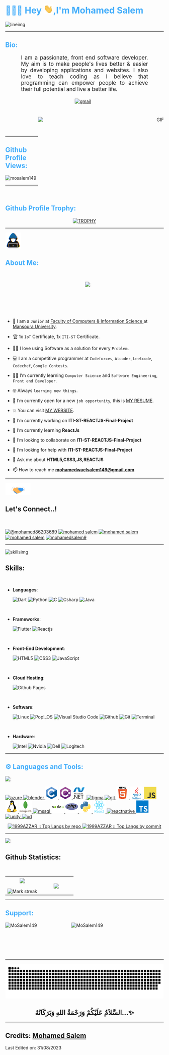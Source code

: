 <!-- Header section starts -->
<h1 style="color: #44AEFB;"> 👨🏻‍💻 Hey <img src="https://raw.githubusercontent.com/ABSphreak/ABSphreak/master/gifs/Hi.gif"width="30px" alt="handimg">,I'm Mohamed Salem </h1>
<img src="https://user-images.githubusercontent.com/73097560/115834477-dbab4500-a447-11eb-908a-139a6edaec5c.gif" alt="lineimg">
<!-- Header section ends -->
<hr>
<!-- Bio section starts -->
<h2 style="color: #44AEFB">Bio:</h2>
<p align:"left" style="text-align: justify; margin: 0 50px; font-size: 17px;" >
    I am a passionate, front end software developer. My aim is to make people's lives better & easier by developing applications and websites. I also love to teach coding as I believe that programming can empower people to achieve their full potential and live a better life.<br><br>
<div align="center">
  <a href="mailto:mohamedwaelsalem149@gmail.com" target="_blank">
    <img style="margin:0 10px 10px 0;" src="https://user-images.githubusercontent.com/78341798/194531383-ddb2b774-5bb9-491c-b601-4a4a7d9792fb.svg" alt="gmail" width="40px"/>
  </a>
</div>
</p>    
<br>
<!-- Bio image section starts -->
<a target="_blank" align="right">
  <img align="right" top="500" height="250" width="400" alt="GIF" src="https://media.giphy.com/media/SWoSkN6DxTszqIKEqv/giphy.gif">
</a>
<!-- Bio image section starts -->

<!-- Bio section ends -->
<!-- <hr> -->
<br><br>
<hr>
<!-- Profile views section starts -->
<h2 style="color: #44AEFB">Github Profile Views:</h2>
<p align="left"> <img src="https://komarev.com/ghpvc/?username=mosalem149&label=Profile%20views&color=0e75b6&style=flat" alt="mosalem149" /> </p>
<!-- Profile views section ends -->
<hr>
<br>
<!-- Profile Trophy section starts -->
<h2 style="color: #44AEFB">Github Profile Trophy:</h2>
<p align="center">
  <div align=center>
    <a href="https://github.com/ryo-ma/github-profile-trophy" title="Go to Source">
        <img align="center" width=84% src="https://github-profile-trophy.vercel.app/?username=mosalem149&theme=radical&row=1&column=7&margin-h=15&margin-w=5&no-bg=true" alt="TROPHY" />
      </a>
  </div>
  <!-- <a href="https://github.com/ryo-ma/github-profile-trophy"><img src="https://github-profile-trophy.vercel.app/?username=mosalem149" alt="mosalem149" /></a> -->
</p>
<!-- Profile Trophy section ends -->
<!-- <p align="left"> <a href="https://twitter.com/@mohamed86203689" target="blank"><img src="https://img.shields.io/twitter/follow/@mohamed86203689?logo=twitter&style=for-the-badge" alt="@mohamed86203689" /></a> </p> -->

<hr>
<!-- About Me section starts -->
<picture><img src = "https://github.com/0xAbdulKhalid/0xAbdulKhalid/raw/main/assets/mdImages/about_me.gif" width = 50px></picture><h2 style="color: #44AEFB">About Me:</h2>



<br>

<picture> <img align="right" src="https://github.com/7oSkaaa/7oSkaaa/blob/main/Images/Right_Side.gif?raw=true" width = 250px></picture>

<br><br><br><br><br><br>

- :school: I am a `Junior` at [Faculty of Computers & Information Science ](#) at [Mansoura University](#).

- :trophy: 1x `IoT` Certificate, 1x `ITI-ST` Certificate.

- :technologist: I love using Software as a solution for every `Problem`.

- :computer: I am a competitive programmer at `Codeforces`, `Atcoder`, `Leetcode`, `Codechef`, `Google Contests`.

- :student: I’m currently learning `Computer Science` and `Software Engineering`, `Front end Developer`.

- :nerd_face: Always `learning new things`.

- :thinking: I’m currently open for a new `job opportunity`, this is [MY RESUME](#).

- :boom: You can visit [MY WEBSITE](#).

- 🔭 I’m currently working on **ITI-ST-REACTJS-Final-Project**

- 🌱 I’m currently learning **ReactJs**

- 👯 I’m looking to collaborate on **ITI-ST-REACTJS-Final-Project**

- 🤝 I’m looking for help with **ITI-ST-REACTJS-Final-Project**

- 💬 Ask me about **HTML5,CSS3,JS,REACTJS**

- 📫 How to reach me **mohamedwaelsalem149@gmail.com**
<!-- About Me section ends -->
<hr>
<!-- Connect with me section starts -->
<img src="https://github.com/0xAbdulKhalid/0xAbdulKhalid/raw/main/assets/mdImages/handshake.gif" width ="80"><h2> Let's Connect..!</h2>
<br>
<p align="left">
<a href="https://twitter.com/@mohamed86203689" target="blank"><img align="center" src="https://raw.githubusercontent.com/rahuldkjain/github-profile-readme-generator/master/src/images/icons/Social/twitter.svg" alt="@mohamed86203689" height="30" width="40" /></a>
<a href="https://linkedin.com/in/mohamed salem" target="blank"><img align="center" src="https://raw.githubusercontent.com/rahuldkjain/github-profile-readme-generator/master/src/images/icons/Social/linked-in-alt.svg" alt="mohamed salem" height="30" width="40" /></a>
<a href="https://fb.com/mohamed salem" target="blank"><img align="center" src="https://raw.githubusercontent.com/rahuldkjain/github-profile-readme-generator/master/src/images/icons/Social/facebook.svg" alt="mohamed salem" height="30" width="40" /></a>
<a href="https://instagram.com/mohamed salem" target="blank"><img align="center" src="https://raw.githubusercontent.com/rahuldkjain/github-profile-readme-generator/master/src/images/icons/Social/instagram.svg" alt="mohamed salem" height="30" width="40" /></a>
<a href="https://codeforces.com/profile/mohamedsalem9" target="blank"><img align="center" src="https://raw.githubusercontent.com/rahuldkjain/github-profile-readme-generator/master/src/images/icons/Social/codeforces.svg" alt="mohamedsalem9" height="30" width="40" /></a>
</p>
<!-- Connect with me section ends -->
<hr>
<!-- Skills section starts -->
<img src="https://media2.giphy.com/media/QssGEmpkyEOhBCb7e1/giphy.gif?cid=ecf05e47a0n3gi1bfqntqmob8g9aid1oyj2wr3ds3mg700bl&rid=giphy.gif" width ="25" alt="skillsimg"><h2> Skills: </h2>
<br>

<p align="center">

- **Languages**:

  ![Dart](https://img.shields.io/badge/Dart-beginnner-blue?style=for-the-badge&logo=dart&logoColor=white)
  ![Python](https://img.shields.io/badge/Python-beginnner-blue?style=for-the-badge&logo=python&logoColor=white)
  ![C](https://img.shields.io/badge/C-beginnner-blue?style=for-the-badge&logo=c&logoColor=white)
  ![Csharp](https://img.shields.io/badge/Csharp-beginnner-blue?style=for-the-badge&logo=csharp&logoColor=white)
  ![Java](https://img.shields.io/badge/Java-beginnner-blue?style=for-the-badge&logo=java&logoColor=white)

<br>

- **Frameworks**:

  ![Flutter](https://img.shields.io/badge/Flutter-beginnner-%232370ED?style=for-the-badge&logo=flutter&logoColor=white)
  ![Reactjs](https://img.shields.io/badge/Reactjs-beginnner-%232370ED?style=for-the-badge&logo=reactjs&logoColor=white)

<br>

- **Front-End Development**:

   ![HTML5](https://img.shields.io/badge/HTML5%20-%23E34F26.svg?style=for-the-badge&logo=html5&logoColor=white)
   ![CSS3](https://img.shields.io/badge/CSS%20-%231572B6.svg?style=for-the-badge&logo=css3&logoColor=white)
   ![JavaScript](https://img.shields.io/badge/JavaScript%20-%23F7DF1E.svg?style=for-the-badge&logo=javascript&logoColor=black)

<br>

- **Cloud Hosting**:

    ![Github Pages](https://img.shields.io/badge/GitHub%20Pages-%23327FC7.svg?style=for-the-badge&logo=github&logoColor=white)
    
<br>

- **Software**:

  ![Linux](https://img.shields.io/badge/Linux-FCC624?style=for-the-badge&logo=linux&logoColor=black)
  ![Pop!_OS](https://img.shields.io/badge/-Pop!__OS-cyan?style=for-the-badge&logo=popos&logoColor=black)
  ![Visual Studio Code](https://img.shields.io/badge/Visual%20Studio%20Code-blue?style=for-the-badge&logo=visualstudiocode&logoColor=white)
  ![Github](https://img.shields.io/badge/Github-black?style=for-the-badge&logo=github&logoColor=white)
  ![Git](https://img.shields.io/badge/Git-orange?style=for-the-badge&logo=github&logoColor=white)
  ![Terminal](https://img.shields.io/badge/Terminal-%23054020?style=for-the-badge&logo=gnu-bash&logoColor=white)

<br>

- **Hardware**:

  ![Intel](https://img.shields.io/badge/Intel-blue?style=for-the-badge&logo=intel&logoColor=white)
  ![Nvidia](https://img.shields.io/badge/Nvidia-deepgreen?style=for-the-badge&logo=nvidia&logoColor=white)
  ![Dell](https://img.shields.io/badge/dell-black?style=for-the-badge&logo=dell&logoColor=white)
  ![Logitech](https://img.shields.io/badge/logitech-white?style=for-the-badge&logo=logitech&logoColor=black)
<!-- Skills section ends -->
<hr>
<!-- Languages and Tools section starts -->
<h2 style="color: #44AEFB">⚙️ Languages and Tools:</h2> <img src="https://media.giphy.com/media/ObNTw8Uzwy6KQ/giphy.gif" width="30px">&nbsp;
<p align="left"> <a href="https://azure.microsoft.com/en-in/" target="_blank" rel="noreferrer"> <img src="https://www.vectorlogo.zone/logos/microsoft_azure/microsoft_azure-icon.svg" alt="azure" width="40" height="40"/> </a> <a href="https://www.blender.org/" target="_blank" rel="noreferrer"> <img src="https://download.blender.org/branding/community/blender_community_badge_white.svg" alt="blender" width="40" height="40"/> </a> <a href="https://www.cprogramming.com/" target="_blank" rel="noreferrer"> <img src="https://raw.githubusercontent.com/devicons/devicon/master/icons/c/c-original.svg" alt="c" width="40" height="40"/> </a> <a href="https://www.w3schools.com/cs/" target="_blank" rel="noreferrer"> <img src="https://raw.githubusercontent.com/devicons/devicon/master/icons/csharp/csharp-original.svg" alt="csharp" width="40" height="40"/> </a> <a href="https://dotnet.microsoft.com/" target="_blank" rel="noreferrer"> <img src="https://raw.githubusercontent.com/devicons/devicon/master/icons/dot-net/dot-net-original-wordmark.svg" alt="dotnet" width="40" height="40"/> </a> <a href="https://www.figma.com/" target="_blank" rel="noreferrer"> <img src="https://www.vectorlogo.zone/logos/figma/figma-icon.svg" alt="figma" width="40" height="40"/> </a> <a href="https://git-scm.com/" target="_blank" rel="noreferrer"> <img src="https://www.vectorlogo.zone/logos/git-scm/git-scm-icon.svg" alt="git" width="40" height="40"/> </a> <a href="https://www.w3.org/html/" target="_blank" rel="noreferrer"> <img src="https://raw.githubusercontent.com/devicons/devicon/master/icons/html5/html5-original-wordmark.svg" alt="html5" width="40" height="40"/> </a> <a href="https://www.java.com" target="_blank" rel="noreferrer"> <img src="https://raw.githubusercontent.com/devicons/devicon/master/icons/java/java-original.svg" alt="java" width="40" height="40"/> </a> <a href="https://developer.mozilla.org/en-US/docs/Web/JavaScript" target="_blank" rel="noreferrer"> <img src="https://raw.githubusercontent.com/devicons/devicon/master/icons/javascript/javascript-original.svg" alt="javascript" width="40" height="40"/> </a> <a href="https://www.linux.org/" target="_blank" rel="noreferrer"> <img src="https://raw.githubusercontent.com/devicons/devicon/master/icons/linux/linux-original.svg" alt="linux" width="40" height="40"/> </a> <a href="https://www.mongodb.com/" target="_blank" rel="noreferrer"> <img src="https://raw.githubusercontent.com/devicons/devicon/master/icons/mongodb/mongodb-original-wordmark.svg" alt="mongodb" width="40" height="40"/> </a> <a href="https://www.microsoft.com/en-us/sql-server" target="_blank" rel="noreferrer"> <img src="https://www.svgrepo.com/show/303229/microsoft-sql-server-logo.svg" alt="mssql" width="40" height="40"/> </a> <a href="https://nodejs.org" target="_blank" rel="noreferrer"> <img src="https://raw.githubusercontent.com/devicons/devicon/master/icons/nodejs/nodejs-original-wordmark.svg" alt="nodejs" width="40" height="40"/> </a> <a href="https://www.php.net" target="_blank" rel="noreferrer"> <img src="https://raw.githubusercontent.com/devicons/devicon/master/icons/php/php-original.svg" alt="php" width="40" height="40"/> </a> <a href="https://www.python.org" target="_blank" rel="noreferrer"> <img src="https://raw.githubusercontent.com/devicons/devicon/master/icons/python/python-original.svg" alt="python" width="40" height="40"/> </a> <a href="https://reactjs.org/" target="_blank" rel="noreferrer"> <img src="https://raw.githubusercontent.com/devicons/devicon/master/icons/react/react-original-wordmark.svg" alt="react" width="40" height="40"/> </a> <a href="https://reactnative.dev/" target="_blank" rel="noreferrer"> <img src="https://reactnative.dev/img/header_logo.svg" alt="reactnative" width="40" height="40"/> </a> <a href="https://www.typescriptlang.org/" target="_blank" rel="noreferrer"> <img src="https://raw.githubusercontent.com/devicons/devicon/master/icons/typescript/typescript-original.svg" alt="typescript" width="40" height="40"/> </a> <a href="https://unity.com/" target="_blank" rel="noreferrer"> <img src="https://www.vectorlogo.zone/logos/unity3d/unity3d-icon.svg" alt="unity" width="40" height="40"/> </a> <a href="https://www.adobe.com/products/xd.html" target="_blank" rel="noreferrer"> <img src="https://cdn.worldvectorlogo.com/logos/adobe-xd.svg" alt="xd" width="40" height="40"/> </a> </p>
<p align="center">
  <a href="https://github.com/1999AZZAR/">
  <img width="45%" src="https://github-profile-summary-cards.vercel.app/api/cards/repos-per-language?username=mosalem149&theme=gruvbox&layout=compact&hide_border=true"
  alt="1999AZZAR :: Top Langs by repo" />
  <img width="45%" src="https://github-profile-summary-cards.vercel.app/api/cards/most-commit-language?username=mosalem149&theme=gruvbox&layout=compact&hide_border=true"
  alt="1999AZZAR :: Top Langs by commit" />
  </a>
<!-- Languages and Tools section starts -->
<hr>
<!-- Statistics section starts -->
<img src="https://media.giphy.com/media/iY8CRBdQXODJSCERIr/giphy.gif" width="35"><h2> Github Statistics: </h2>

<br>

<!--- stats & Trophy (start) -->
<p align="center">
  <!--- stats (start) -->
<table align="center">
<tr border="none">
<td width="50%" align="center">
  
  <img  align="center"  src="https://github-readme-stats.vercel.app/api?username=mosalem149&theme=dark&show_icons=true&count_private=true" />
  <br></br>
  <img  title="🔥 Get streak stats for your profile at git.io/streak-stats" alt="Mark streak" src="https://github-readme-streak-stats.herokuapp.com/?user=mosalem149&theme=dark&hide_border=false" /> 
</td>

<td width="50%" align="center">

  <img  align="center"  src="https://github-readme-stats.anuraghazra1.vercel.app/api/top-langs/?username=mosalem149&theme=dark&hide_border=false&no-bg=true&no-frame=true&langs_count=10"/>
  
  </td>
</tr>
</table>
<!--- stats (end) -->

</p>        
<!--- stats (end) -->

<!-- <p><img align="center" src="https://github-readme-stats.vercel.app/api/top-langs?username=mosalem149&show_icons=true&locale=en&layout=compact" alt="mosalem149" /></p>

<p>&nbsp;<img align="center" src="https://github-readme-stats.vercel.app/api?username=mosalem149&show_icons=true&locale=en" alt="mosalem149" /></p>

<p><img align="center" src="https://github-readme-streak-stats.herokuapp.com/?user=mosalem149&" alt="mosalem149" /></p> -->
<hr>
<h2 align="left"  style="color: #44AEFB">Support:</h2>
<p>
    <a href="https://www.buymeacoffee.com/MoSalem149"> <img align="left" src="https://cdn.buymeacoffee.com/buttons/v2/default-yellow.png" height="50" width="210" alt="MoSalem149" />        </a>
    <a href="https://ko-fi.com/MoSalem149"> <img align="left" src="https://cdn.ko-fi.com/cdn/kofi3.png?v=3" height="50" width="210" alt="MoSalem149" /></a>
</p><br><br>
<!-- Statistics section starts -->
<br><br><br><br>
<hr>
<!--- snake -->
<div align="center">
  <img  src="https://github.com/1999AZZAR/1999AZZAR/blob/main/resources/img/grid-snake.svg"
       alt="snake" /></a>
</div>
<!--- snake -->
<!-- <hr> -->
<!-- Live Images section starts -->
<!-- Here are some [🦜 parrots](https://cultofthepartyparrot.com)😂:
<div>
    <img src="https://cultofthepartyparrot.com/parrots/hd/githubparrot.gif" width="30" height="30"/>
    <img src="https://cultofthepartyparrot.com/flags/hd/indiaparrot.gif" width="30" height="30"/>
    <img src="https://cultofthepartyparrot.com/parrots/asyncparrot.gif" width="36" height="30"/>
    <img src="https://cultofthepartyparrot.com/parrots/exceptionallyfastparrot.gif" width="30" height="30"/>
    <img src="https://cultofthepartyparrot.com/parrots/hd/60fpsparrot.gif" width="30" height="30"/>
    <img src="https://cultofthepartyparrot.com/parrots/hd/jumpingparrot.gif" width="30" height="30"/>
    <img src="https://cultofthepartyparrot.com/parrots/hd/opensourceparrot.gif" width="30" height="30"/>
    <img src="https://cultofthepartyparrot.com/parrots/hd/dealwithitnowparrot.gif" width="30" height="30"/>
    <img src="https://cultofthepartyparrot.com/parrots/hd/hypnoparrotlight.gif" width="30" height="30"/>
    <img src="https://cultofthepartyparrot.com/parrots/databaseparrot.gif" width="30" height="30"/>
    <img src="https://cultofthepartyparrot.com/parrots/fixparrot.gif" width="36" height="30"/>
    <img src="https://cultofthepartyparrot.com/parrots/hd/laptop_parrot.gif" width="30" height="30"/>
    <img src="https://cultofthepartyparrot.com/parrots/hd/spinningparrot.gif" width="30" height="30"/>
    <img src="https://cultofthepartyparrot.com/parrots/hd/levitationparrot.gif" width="30" height="30"/>
    <img src="https://cultofthepartyparrot.com/parrots/hd/meldparrot.gif" width="30" height="30"/>
    <img src="https://cultofthepartyparrot.com/parrots/slomoparrot.gif" width="30" height="30"/>
    <img src="https://cultofthepartyparrot.com/parrots/hd/moonwalkingparrot.gif" width="30" height="30"/>
    <img src="https://cultofthepartyparrot.com/parrots/hd/stableparrot.gif" width="30" height="30"/>
    <img src="https://cultofthepartyparrot.com/parrots/hd/scienceparrot.gif" width="30" height="30"/>
    <img src="https://cultofthepartyparrot.com/parrots/hd/pirateparrot.gif" width="30" height="30"/>
    <img src="https://cultofthepartyparrot.com/parrots/hd/footballparrot.gif" width="30" height="30"/>
    <img src="https://cultofthepartyparrot.com/parrots/hd/illuminatiparrot.gif" width="30" height="30"/>
    <img src="https://cultofthepartyparrot.com/parrots/hd/hypnoparrotdark.gif" width="30" height="30"/>
    <img src="https://cultofthepartyparrot.com/parrots/hd/mustacheparrot.gif" width="30" height="30"/>
</div> -->
<!-- Live Images section ends -->

<!-- <hr> -->


<div align='center'>

  ## <b>السَّلاَمُ عَلَيْكُمْ وَرَحْمَةُ اللهِ وَبَرَكَاتُهُ...✨</b>
  
</div>

<!-- Footer section starts -->
-----
Credits: [Mohamed Salem](https://github.com/mosalem149)
-----
Last Edited on: 31/08/2023
<!-- Footer section ends -->


<!-- <img src="https://media.giphy.com/media/ObNTw8Uzwy6KQ/giphy.gif" width="30px" alt="aboutme"/>&nbsp;***LITTLE ABOUT MYSELF❤️:*** -->
